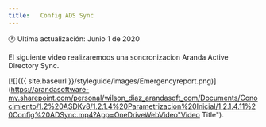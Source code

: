 ```yaml
---
title:   Config ADS Sync
---
```


🕐 Ultima actualización: Junio 1 de 2020


El siguiente video realizaremoos una soncronizacion Aranda Active Directory Sync.

[![]({{ site.baseurl }}/styleguide/images/Emergencyreport.png)](https://arandasoftware-my.sharepoint.com/personal/wilson_diaz_arandasoft_com/Documents/Conocimiento/1.2%20ASDKv8/1.2.1.4%20Parametrizacion%20Inicial/1.2.1.4.11%20Config%20ADSync.mp4?App=OneDriveWebVideo"Video Title").


